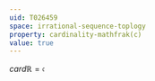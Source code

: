 ```yaml
---
uid: T026459
space: irrational-sequence-toplogy
property: cardinality-mathfrak(c)
value: true
---
```

$card \mathbb{R}=\mathfrak{c}$

